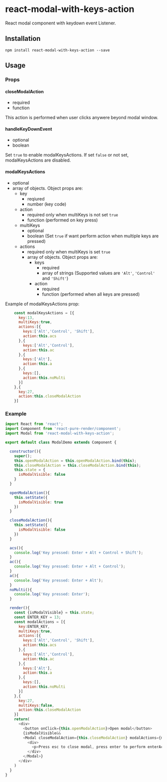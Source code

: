 # react-modal-with-keys-action
React modal component with keydown event Listener.

## Installation
```
npm install react-modal-with-keys-action --save
```

## Usage

### Props

#### closeModalAction
- required
- function

This action is performed when user clicks anywere beyond modal window.

#### handleKeyDownEvent
- optional
- boolean

Set ```true``` to enable modalKeysActions. If set ```false``` or not set, modalKeysActions are disabled.

#### modalKeysActions
- optional
- array of objects. Object props are:
    - key
        - reqiured
        - number (key code)
    - action
        - required only when multiKeys is not set ```true```
        - function (performed on key press)
    - multiKeys
        - optional
        - boolean (Set ```true``` if want perform action when multiple keys are pressed)
    - actions
        - required only when multiKeys is set ```true```
        - array of objects. Object props are:
            - keys
                - required
                - array of strings (Supported values are ```'Alt'```, ```'Control'``` and ```'Shift'```)
            - action
                - required
                - function (performed when all keys are pressed)

Example of modalKeysActions prop:

```javascript
    const modalKeysActions = [{
      key:13,
      multiKeys:true,
      actions:[{
        keys:['Alt','Control', 'Shift'],
        action:this.acs
      },{
        keys:['Alt','Control'],
        action:this.ac
      },{
        keys:['Alt'],
        action:this.a
      },{
        keys:[],
        action:this.noMulti
      }]
    },{
      key:27,
      action:this.closeModalAction
    }]
```

### Example

```javascript
import React from 'react';
import Component from 'react-pure-render/component';
import Modal from 'react-modal-with-keys-action';

export default class ModalDemo extends Component {

  constructor(){
    super();
    this.openModalAction = this.openModalAction.bind(this);
    this.closeModalAction = this.closeModalAction.bind(this);
    this.state = {
      isModalVisible: false
    }
  }

  openModalAction(){
    this.setState({
      isModalVisible: true
    })
  }

  closeModalAction(){
    this.setState({
      isModalVisible: false
    })
  }

  acs(){
    console.log('Key pressed: Enter + Alt + Control + Shift');
  }
  ac(){
    console.log('Key pressed: Enter + Alt + Control');
  }
  a(){
    console.log('Key pressed: Enter + Alt');
  }
  noMulti(){
    console.log('Key pressed: Enter');
  }

  render(){
    const {isModalVisible} = this.state;
    const ENTER_KEY = 13;
    const modalActions = [{
      key:ENTER_KEY,
      multiKeys:true,
      actions:[{
        keys:['Alt','Control', 'Shift'],
        action:this.acs
      },{
        keys:['Alt','Control'],
        action:this.ac
      },{
        keys:['Alt'],
        action:this.a
      },{
        keys:[],
        action:this.noMulti
      }]
    },{
      key:27,
      multiKeys:false,
      action:this.closeModalAction
    }]
    return(
      <div>
        <button onClick={this.openModalAction}>Open modal</button>
        {isModalVisible&&
        <Modal closeModalAction={this.closeModalAction} modalActions={modalActions} handleKeyDownEvent={true}>
          <div>
            <p>Press esc to close modal, press enter to perform enterAction</p>
          </div>
        </Modal>}
      </div>
    )
  }
}
```
